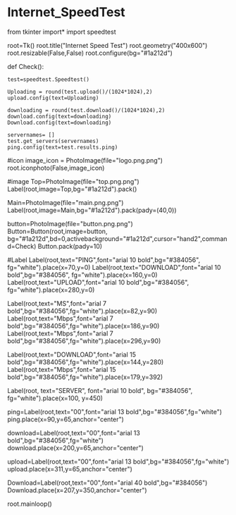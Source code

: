 # Internet_SpeedTest
from tkinter import*
import speedtest


root=Tk()
root.title("Internet Speed Test")
root.geometry("400x600")
root.resizable(False,False)
root.configure(bg="#1a212d")
  
        

def Check():

    test=speedtest.Speedtest()

    Uploading = round(test.upload()/(1024*1024),2)
    upload.config(text=Uploading)

    downloading = round(test.download()/(1024*1024),2)
    download.config(text=downloading)
    Download.config(text=downloading)

    servernames= []
    test.get_servers(servernames)
    ping.config(text=test.results.ping)


#icon
image_icon = PhotoImage(file="logo.png.png")
root.iconphoto(False,image_icon)


#image
Top=PhotoImage(file="top.png.png")
Label(root,image=Top,bg="#1a212d").pack()

Main=PhotoImage(file="main.png.png")
Label(root,image=Main,bg="#1a212d").pack(pady=(40,0))

button=PhotoImage(file="button.png.png")
Button=Button(root,image=button, bg="#1a212d",bd=0,activebackground="#1a212d",cursor="hand2",command=Check)
Button.pack(pady=10)


#Label
Label(root,text="PING",font="arial 10 bold",bg="#384056", fg="white").place(x=70,y=0)
Label(root,text="DOWNLOAD",font="arial 10 bold",bg="#384056", fg="white").place(x=160,y=0)
Label(root,text="UPLOAD",font="arial 10 bold",bg="#384056", fg="white").place(x=280,y=0)


Label(root,text="MS",font="arial 7 bold",bg="#384056",fg="white").place(x=82,y=90)
Label(root,text="Mbps",font="arial 7 bold",bg="#384056",fg="white").place(x=186,y=90)
Label(root,text="Mbps",font="arial 7 bold",bg="#384056",fg="white").place(x=296,y=90)


Label(root,text="DOWNLOAD",font="arial 15 bold",bg="#384056",fg="white").place(x=144,y=280)
Label(root,text="Mbps",font="arial 15 bold",bg="#384056",fg="white").place(x=179,y=392)


Label(root, text="SERVER", font="arial 10 bold", bg="#384056", fg="white").place(x=100, y=450)




ping=Label(root,text="00",font="arial 13 bold",bg="#384056",fg="white")
ping.place(x=90,y=65,anchor="center")



download=Label(root,text="00",font="arial 13 bold",bg="#384056",fg="white")
download.place(x=200,y=65,anchor="center")



upload=Label(root,text="00",font="arial 13 bold",bg="#384056",fg="white")
upload.place(x=311,y=65,anchor="center")


Download=Label(root,text="00",font="arial 40 bold",bg="#384056")
Download.place(x=207,y=350,anchor="center")




root.mainloop()










